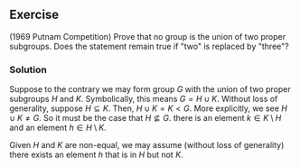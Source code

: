 ## Exercise
(1969 Putnam Competition) Prove that no group is the union of two proper subgroups. Does the statement remain true if "two" is replaced by "three"?

### Solution
Suppose to the contrary we may form group $G$ with the union of two proper subgroups $H$ and $K$. Symbolically, this means $G = H \cup K$. Without loss of generality, suppose $H \subseteq K$. Then, $H \cup K = K < G$. More explicitly, we see $H \cup K \ne G$. So it must be the case that $H \not\subseteq G$. there is an element $k \in K \setminus H$ and an element $h \in H \setminus K$.

Given $H$ and $K$ are non-equal, we may assume (without loss of generality) there exists an element $h$ that is in $H$ but not $K$. 
